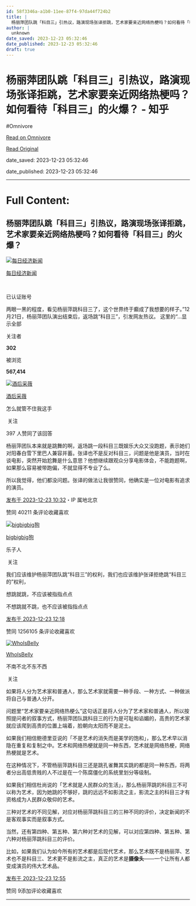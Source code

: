 ```yaml
---
id: 58f3346a-a1b0-11ee-87f4-97da44f724b2
title: |
  杨丽萍团队跳「科目三」引热议，路演现场张译拒跳，艺术家要亲近网络热梗吗？如何看待「科目三」的火爆？ - 知乎
author: |
  unknown
date_saved: 2023-12-23 05:32:46
date_published: 2023-12-23 05:32:46
draft: true
---
```


# 杨丽萍团队跳「科目三」引热议，路演现场张译拒跳，艺术家要亲近网络热梗吗？如何看待「科目三」的火爆？ - 知乎
#Omnivore

[Read on Omnivore](https://omnivore.app/me/-18c9781f860)

[Read Original](https://www.zhihu.com/question/636192435/answer/3336029951)

date_saved: 2023-12-23 05:32:46

date_published: 2023-12-23 05:32:46

--- 

# Full Content: 

## 杨丽萍团队跳「科目三」引热议，路演现场张译拒跳，艺术家要亲近网络热梗吗？如何看待「科目三」的火爆？

[![每日经济新闻](https://proxy-prod.omnivore-image-cache.app/0x0,sjmiZRbOYnBddSQqBteTQduoa1IM1CppnY-qIoGHpsIU/https://pic1.zhimg.com/v2-3c85f145c803f8c734e586243f171a50_l.jpg?source=1def8aca)](https://www.zhihu.com/org/mei-ri-jing-ji-xin-wen)

[每日经济新闻](https://www.zhihu.com/org/mei-ri-jing-ji-xin-wen)

[​](https://www.zhihu.com/question/48510028)

已认证账号

两眼一黑的程度，看见杨丽萍跳科目三了，这个世界终于癫成了我想要的样子。”12月21日，杨丽萍团队演出结束后，返场跳“科目三”，引发网友热议。 这里的“…显示全部 ​

关注者

**302**

被浏览

**567,414**

[![酒后采薇](https://proxy-prod.omnivore-image-cache.app/0x0,sFmv8fRxvdBdAX_13lb0FodgWjmmrk7lJzJ8uD_8cQTg/https://picx.zhimg.com/v2-fcb7745bb3d4058384a3c6c00f33e400_l.jpg?source=2c26e567)](https://www.zhihu.com/people/dan-dan-36-20-72)

[酒后采薇](https://www.zhihu.com/people/dan-dan-36-20-72)

怎么就管不住我这手

​ 关注

397 人赞同了该回答

杨丽萍团队本来就是跳舞的啊，返场跳一段科目三既娱乐大众又没跑题，表示她们对阳春白雪下里巴人兼容并蓄。张译也不是反对科目三，问题是他是演员，当时在谈电影，突然开始尬舞是什么意思？他想继续跟观众分享电影体会，不能跑题啊，如果那么容易被带跑偏，不就显得不专业了么。

所以我觉得，他们都没问题。张译的做法让我很赞同，他确实是一位对电影有追求的演员。

[发布于 2023-12-23 10:32](https://www.zhihu.com/question/636192435/answer/3336029951)・IP 属地北京

​赞同 402​​11 条评论​收藏​喜欢

[![bigbigbig狗](https://proxy-prod.omnivore-image-cache.app/0x0,syrWRyY1nY1qKspmy8PA7Ggre7LKWrqW7YDcdc8tWRKE/https://picx.zhimg.com/v2-65d79fbd24ee7231abd4ed7e608f1d00_l.jpg?source=1def8aca)](https://www.zhihu.com/people/da-gou-7-19)

[bigbigbig狗](https://www.zhihu.com/people/da-gou-7-19)

乐子人

​ 关注

我们应该维护杨丽萍团队跳“科目三”的权利，我们也应该维护张译拒绝跳“科目三的”权利，

想跳就跳，不应该被指指点点

不想跳就不跳，也不应该被指指点点

[发布于 2023-12-23 12:18](https://www.zhihu.com/question/636192435/answer/3336115471)

​赞同 1256​​105 条评论​收藏​喜欢

[![WhoIsBelly](https://proxy-prod.omnivore-image-cache.app/0x0,sgnm40sSVCG_g28jOalPuMCyPrJdhlIRaPw1a3b1N7Qs/https://pic1.zhimg.com/v2-1ed85bb46d345d3eaef698a358c9444d_l.jpg?source=1def8aca)](https://www.zhihu.com/people/xiao-xing-xiao-xing-40)

[WhoIsBelly](https://www.zhihu.com/people/xiao-xing-xiao-xing-40)

不南不北不东不西

​ 关注

如果将人分为艺术家和普通人，那么艺术家就需要一种手段、一种方式、一种做派将自己与普通人分开。

问题里“艺术家要亲近网络热梗么”这句话正是将人分为了艺术家和普通人，所以按照提问者的叙事方式，杨丽萍团队跳科目三的行为是可耻和谄媚的，高贵的艺术家就应该爬到高贵的位置上端着，脸朝向太阳而不是泥土。

如果我们相信鲍德里亚说的「不是艺术的消失而是美学的饱和」，那么艺术早以消隐在重复和复制之中。艺术和网络热梗就是同一种东西，艺术就是网络热梗，网络热梗就是艺术。

在这种情况下，不管杨丽萍跳科目三还是跳孔雀舞其实跳的都是同一种东西，将两者分出高低贵贱的人不过是在一个陈腐僵化的系统里划分等级制。

如果我们相信杜尚说的「艺术就是人民群众的生活」，那么杨丽萍跳的科目三不可以称为艺术，因为她跳的不够好，跳的远远不如影流之主，影流之主的科目三才有资格成为人民群众敬仰的艺术。

三种对艺术的不同见解，对应对杨丽萍跳科目三的三种不同的评价，决定新闻的不是客观事实而是叙事方式。

当然，还有第四种、第五种、第六种对艺术的见解，可以对应第四种、第五种、第六种对杨丽萍跳科目三的评价。

比如，如果我们认为如今所有的艺术都是后现代艺术，那么艺术既不是杨丽萍、艺术也不是科目三、艺术更不是影流之主，真正的艺术是**摄像头**——一个让所有人都变成演员的伟大艺术品。

[发布于 2023-12-23 12:55](https://www.zhihu.com/question/636192435/answer/3336147814)

​赞同 9​​添加评论​收藏​喜欢

---

